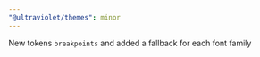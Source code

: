 ```yaml
---
"@ultraviolet/themes": minor
---
```


New tokens `breakpoints` and added a fallback for each font family
